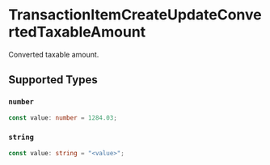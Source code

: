 # TransactionItemCreateUpdateConvertedTaxableAmount

Converted taxable amount.


## Supported Types

### `number`

```typescript
const value: number = 1284.03;
```

### `string`

```typescript
const value: string = "<value>";
```


